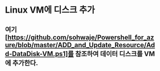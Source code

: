 # Linux VM에 디스크 추가

## 여기[https://github.com/sohwaje/Powershell_for_azure/blob/master/ADD_and_Update_Resource/Add-DataDisk-VM.ps1]를 참조하여 데이터 디스크를 VM에 추가한다.
